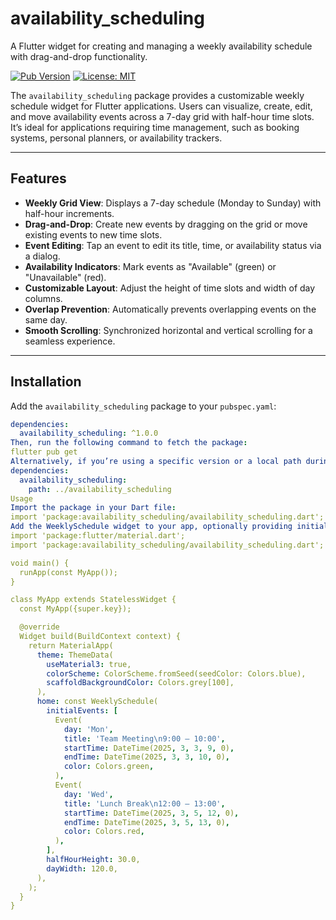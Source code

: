 # availability_scheduling

A Flutter widget for creating and managing a weekly availability schedule with drag-and-drop functionality.

[![Pub Version](https://img.shields.io/pub/v/availability_scheduling)](https://pub.dev/packages/availability_scheduling)
[![License: MIT](https://img.shields.io/badge/License-MIT-blue.svg)](https://opensource.org/licenses/MIT)

The `availability_scheduling` package provides a customizable weekly schedule widget for Flutter applications. Users can visualize, create, edit, and move availability events across a 7-day grid with half-hour time slots. It’s ideal for applications requiring time management, such as booking systems, personal planners, or availability trackers.

---

## Features

- **Weekly Grid View**: Displays a 7-day schedule (Monday to Sunday) with half-hour increments.
- **Drag-and-Drop**: Create new events by dragging on the grid or move existing events to new time slots.
- **Event Editing**: Tap an event to edit its title, time, or availability status via a dialog.
- **Availability Indicators**: Mark events as "Available" (green) or "Unavailable" (red).
- **Customizable Layout**: Adjust the height of time slots and width of day columns.
- **Overlap Prevention**: Automatically prevents overlapping events on the same day.
- **Smooth Scrolling**: Synchronized horizontal and vertical scrolling for a seamless experience.

---

## Installation

Add the `availability_scheduling` package to your `pubspec.yaml`:

```yaml
dependencies:
  availability_scheduling: ^1.0.0
Then, run the following command to fetch the package:
flutter pub get
Alternatively, if you’re using a specific version or a local path during development:
dependencies:
  availability_scheduling:
    path: ../availability_scheduling
Usage
Import the package in your Dart file:
import 'package:availability_scheduling/availability_scheduling.dart';
Add the WeeklySchedule widget to your app, optionally providing initial events:
import 'package:flutter/material.dart';
import 'package:availability_scheduling/availability_scheduling.dart';

void main() {
  runApp(const MyApp());
}

class MyApp extends StatelessWidget {
  const MyApp({super.key});

  @override
  Widget build(BuildContext context) {
    return MaterialApp(
      theme: ThemeData(
        useMaterial3: true,
        colorScheme: ColorScheme.fromSeed(seedColor: Colors.blue),
        scaffoldBackgroundColor: Colors.grey[100],
      ),
      home: const WeeklySchedule(
        initialEvents: [
          Event(
            day: 'Mon',
            title: 'Team Meeting\n9:00 – 10:00',
            startTime: DateTime(2025, 3, 3, 9, 0),
            endTime: DateTime(2025, 3, 3, 10, 0),
            color: Colors.green,
          ),
          Event(
            day: 'Wed',
            title: 'Lunch Break\n12:00 – 13:00',
            startTime: DateTime(2025, 3, 5, 12, 0),
            endTime: DateTime(2025, 3, 5, 13, 0),
            color: Colors.red,
          ),
        ],
        halfHourHeight: 30.0,
        dayWidth: 120.0,
      ),
    );
  }
}
